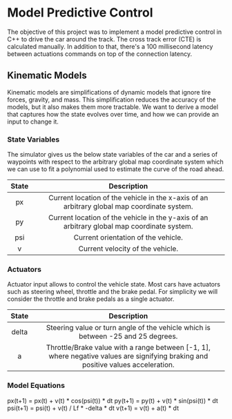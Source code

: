# Model Predictive Control

The objective of this project was to implement a model predictive control in C++ to drive the car around the track. 
The cross track error (CTE) is calculated manually. In addition to that, there's a 100 millisecond latency between actuations commands on top of the connection latency. 

## Kinematic Models
Kinematic models are simplifications of dynamic models that ignore tire forces, gravity, and mass. This simplification reduces the accuracy of the models, but it also makes them more tractable. We want to derive a model that captures how the state evolves over time, and how we can provide an input to change it.

### State Variables

The simulator gives us the below state variables of the car and a series of waypoints with respect to the arbitrary global map coordinate system which we can use to fit a polynomial used to estimate the curve of the road ahead. 


| State			            | Description	        					                | 
|:---------------------:|:---------------------------------------------:| 
| px	                  | Current location of the vehicle in the x-axis of an arbitrary global map coordinate system.	| 
| py                    | Current location of the vehicle in the y-axis of an arbitrary global map coordinate system. |
| psi                   | Current orientation of the vehicle. |
| v                     | Current velocity of the vehicle. |

### Actuators

Actuator input allows to control the vehicle state. Most cars have actuators such as steering wheel, throttle and the brake pedal. For simplicity we will consider the throttle and brake pedals as a single actuator.

| State			            | Description	        					                | 
|:---------------------:|:---------------------------------------------:| 
| delta | Steering value or turn angle of the vehicle which is between -25 and 25 degrees.
| a |  Throttle/Brake value with a range between [-1, 1], where negative values are signifying braking and positive values acceleration.

### Model Equations

px(t+1) = px(t) + v(t) * cos(psi(t)) * dt
py(t+1) = py(t) + v(t) * sin(psi(t)) * dt
psi(t+1) = psi(t) + v(t) / Lf * -delta * dt
v(t+1) = v(t) + a(t) * dt
